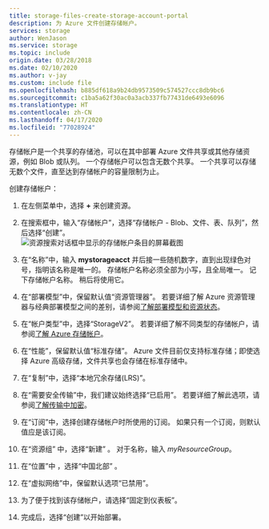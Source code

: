 ```yaml
---
title: storage-files-create-storage-account-portal
description: 为 Azure 文件创建存储帐户。
services: storage
author: WenJason
ms.service: storage
ms.topic: include
origin.date: 03/28/2018
ms.date: 02/10/2020
ms.author: v-jay
ms.custom: include file
ms.openlocfilehash: b885df618a9b24db9573509c574527ccc8db9bc6
ms.sourcegitcommit: c1ba5a62f30ac0a3acb337fb77431de6493e6096
ms.translationtype: HT
ms.contentlocale: zh-CN
ms.lasthandoff: 04/17/2020
ms.locfileid: "77028924"
---
```

存储帐户是一个共享的存储池，可以在其中部署 Azure 文件共享或其他存储资源，例如 Blob 或队列。 一个存储帐户可以包含无数个共享。 一个共享可以存储无数个文件，直至达到存储帐户的容量限制为止。

创建存储帐户：

1. 在左侧菜单中，选择 **+** 来创建资源。
2. 在搜索框中，输入“存储帐户”，选择“存储帐户 - Blob、文件、表、队列”，然后选择“创建”。   
    ![资源搜索对话框中显示的存储帐户条目的屏幕截图](../articles/storage/files/media/storage-how-to-use-files-portal/create-storage-account-1.png)

3. 在“名称”中，输入 **mystorageacct** 并后接一些随机数字，直到出现绿色对号，指明该名称是唯一的。  存储帐户名称必须全部为小写，且全局唯一。 记下存储帐户名称。 稍后将使用它。 
4. 在“部署模型”中，保留默认值“资源管理器”。   若要详细了解 Azure 资源管理器与经典部署模型之间的差别，请参阅[了解部署模型和资源状态](../articles/azure-resource-manager/management/deployment-models.md)。
5. 在“帐户类型”中，选择“StorageV2”。   若要详细了解不同类型的存储帐户，请参阅[了解 Azure 存储帐户](../articles/storage/common/storage-account-options.md?toc=%2fstorage%2ffiles%2ftoc.json)。
6. 在“性能”，保留默认值“标准存储”。   Azure 文件目前仅支持标准存储；即使选择 Azure 高级存储，文件共享也会存储在标准存储中。
7. 在“复制”中，选择“本地冗余存储(LRS)”。   
8. 在“需要安全传输”中，我们建议始终选择“已启用”。   若要详细了解此选项，请参阅[了解传输中加密](../articles/storage/common/storage-require-secure-transfer.md?toc=%2fstorage%2ffiles%2ftoc.json)。
9. 在“订阅”中，选择创建存储帐户时所使用的订阅。  如果只有一个订阅，则默认值应是该订阅。
10. 在“资源组”  中，选择“新建”  。 对于名称，输入 *myResourceGroup*。
11. 在“位置”中  ，选择“中国北部”  。
12. 在“虚拟网络”中，保留默认选项“已禁用”。   
13. 为了便于找到该存储帐户，请选择“固定到仪表板”。 
14. 完成后，选择“创建”以开始部署。 